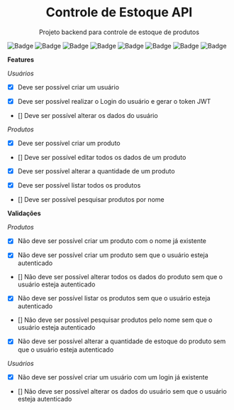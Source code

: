 <h1 align="center">Controle de Estoque API</h1>

<p align="center">Projeto backend para controle de estoque de produtos</p>

![Badge](https://img.shields.io/badge/Version-1.0.0-%237159c1?style=for-the-badge&logo=ghost)
![Badge](https://img.shields.io/badge/Typescript-^4.9.5-blue?style=for-the-badge&logo=ghost)
![Badge](https://img.shields.io/badge/Prisma-4.10.1-%237159c1?style=for-the-badge&logo=ghost)
![Badge](https://img.shields.io/badge/Prisma_Client-^4.10.1-%237159c1?style=for-the-badge&logo=ghost)
![Badge](https://img.shields.io/badge/Express-^4.18.2-%237159c1?style=for-the-badge&logo=ghost)
![Badge](https://img.shields.io/badge/JWT-^9.0.0-%237159c1?style=for-the-badge&logo=ghost)
![Badge](https://img.shields.io/badge/License-ISC-%237159c1?style=for-the-badge&logo=ghost)
![Badge](https://img.shields.io/badge/Status-In_progress-%237159c1?style=for-the-badge&logo=ghost)

**Features**

*Usuários*

- [x] Deve ser possível criar um usuário

- [x] Deve ser possível realizar o Login do usuário e gerar o token JWT

- [] Deve ser possível alterar os dados do usuário

*Produtos*

- [x] Deve ser possível criar um produto

- [] Deve ser possível editar todos os dados de um produto

- [x] Deve ser possível alterar a quantidade de um produto

- [x] Deve ser possível listar todos os produtos

- [] Deve ser possível pesquisar produtos por nome


**Validações**

*Produtos*

- [x] Não deve ser possível criar um produto com o nome já existente

- [x] Não deve ser possível criar um produto sem que o usuário esteja autenticado

- [] Não deve ser possível alterar todos os dados do produto sem que o usuário esteja autenticado

- [x] Não deve ser possível listar os produtos sem que o usuário esteja autenticado

- [] Não deve ser possível pesquisar produtos pelo nome sem que o usuário esteja autenticado

- [x] Não deve ser possível alterar a quantidade de estoque do produto sem que o usuário esteja autenticado

*Usuários*

- [x] Não deve ser possível criar um usuário com um login já existente

- [] Não deve ser possível alterar os dados do usuário sem que o usuário esteja autenticado
